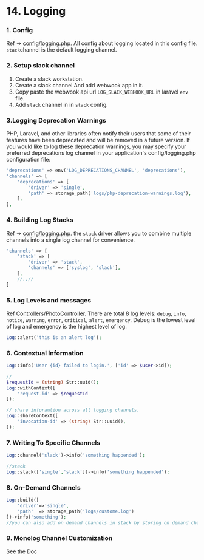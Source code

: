 # 14. Logging

### 1. Config
Ref -> [config/logging.php](../../config/logging.php).
All config about logging located in this config file. `stack`channel is the default logging channel.

### 2. Setup slack channel
1. Create a slack workstation.
2. Create a slack channel And add webwook app in it.
3. Copy paste the webwook api url `LOG_SLACK_WEBHOOK_URL` in laravel `env` file.
4. Add `slack` channel in in `stack` config.

### 3.Logging Deprecation Warnings
PHP, Laravel, and other libraries often notify their users that some of their features have been deprecated and will be removed in a future version. If you would like to log these deprecation warnings, you may specify your preferred deprecations log channel in your application's config/logging.php configuration file:
```php
'deprecations' => env('LOG_DEPRECATIONS_CHANNEL', 'deprecations'),
'channels' => [
    'deprecations' => [
        'driver' => 'single',
        'path' => storage_path('logs/php-deprecation-warnings.log'),
    ],
],
```

### 4. Building Log Stacks
Ref -> [config/logging.php](../../config/logging.php).
the `stack` driver allows you to combine multiple channels into a single log channel for convenience.
```php
'channels' => [
    'stack' => [
        'driver' => 'stack',
        'channels' => ['syslog', 'slack'],
    ],
    //..//
]
```

### 5. Log Levels and messages
Ref [Controllers/PhotoController](../../app/Http/Controllers/PhotoController.php).
There are total 8 log levels: `debug`, `info`, `notice`, `warning`, `error`, `critical`, `alert`, `emergency`. Debug is the lowest level of log and emergency is the highest level of log.
```php
Log::alert('this is an alert log');
```

### 6. Contextual Information
```php
Log::info('User {id} failed to login.', ['id' => $user->id]);

//
$requestId = (string) Str::uuid();
Log::withContext([
    'request-id' => $requestId
]);

// share inforamtion across all logging channels.
Log::shareContext([
    'invocation-id' => (string) Str::uuid(),
]);
```

### 7. Writing To Specific Channels
```php
Log::channel('slack')->info('something happended');

//stack
Log::stack(['single','stack'])->info('something happended');
```

### 8. On-Demand Channels
```php
Log::build([
    'driver'=>'single',
    'path'  => storage_path('logs/custome.log')
])->info('something');
//you can also add on demand channels in stack by storing on demand channel in variable.
```

### 9. Monolog Channel Customization
See the Doc